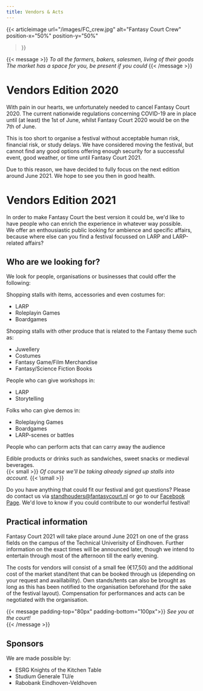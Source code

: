 ```yaml
---
title: Vendors & Acts
---
```

{{< articleimage
    url="/images/FC_crew.jpg"
    alt="Fantasy Court Crew"
    position-x="50%"
    position-y="50%"
>}}

{{< message >}}
  _To all the farmers, bakers, salesmen, living of their goods_ \
  _The market has a space for you, be present if you could_
{{< /message >}}


# Vendors Edition 2020
With pain in our hearts, we unfortunately needed to cancel Fantasy Court 2020. The current nationwide regulations concerning COVID-19 are in place until (at least) the 1st of June, whilst Fantasy Court 2020 would be on the 7th of June.

This is too short to organise a festival without acceptable human risk, financial risk, or study delays. We have considered moving the festival, but cannot find any good options offering enough security for a successful event, good weather, or time until Fantasy Court 2021.

Due to this reason, we have decided to fully focus on the next edition around June 2021. We hope to see you then in good health.

# Vendors Edition 2021
In order to make Fantasy Court the best version it could be, we'd like to have people who can enrich the experience in whatever way possible. \
We offer an enthousiastic public looking for ambience and specific affairs, because where else can you find a festival focussed on LARP and LARP-related affairs?

## Who are we looking for?
We look for people, organisations or businesses that could offer the following:

Shopping stalls with items, accessories and even costumes for:
* LARP
* Roleplayin Games
* Boardgames

Shopping stalls with other produce that is related to the Fantasy theme such as:</p>
* Juwellery
* Costumes
* Fantasy Game/Film Merchandise
* Fantasy/Science Fiction Books

People who can give workshops in:
* LARP
* Storytelling

Folks who can give demos in:
* Roleplaying Games
* Boardgames
* LARP-scenes or battles

People who can perform acts that can carry away the audience

Edible products or drinks such as sandwiches, sweet snacks or medieval beverages. \
{{< small >}}
  _Of course we'll be taking already signed up stalls into account._
{{< \small >}}

Do you have anything that could fit our festival and got questions? Please do contact us via [standhouders@fantasycourt.nl](mailto:standhouders@fantasycourt.nl) or go to our [Facebook Page](https://www.facebook.com/FantasyCourt/). We'd love to know if you could contribute to our wonderful festival!
            
<!---
The subscription for vendors will open soon! Are you already exited to join as a standholder? Sign up via [this](https://goo.gl/forms/iPVDBuA1ef0gqhN63) Goole Form.

-->
            
## Practical information
Fantasy Court 2021 will take place around June 2021 on one of the grass fields on the campus of the Technical Univerisity of Eindhoven. Further information on the exact times will be announced later, though we intend to entertain through most of the afternoon till the early evening.

The costs for vendors will consist of a small fee (€17,50) and the additional cost of the market stand/tent that can be booked through us (depending on your request and availlability). Own stands/tents can also be brought as long as this has been notified to the organisation beforehand (for the sake of the festival layout).
Compensation for performances and acts can be negotiated with the organisation.


{{< message padding-top="80px" padding-bottom="100px">}}
_See you at the court!_  
{{< /message >}}

## Sponsors
We are made possible by:
* ESRG Knights of the Kitchen Table
* Studium Generale TU/e
* Rabobank Eindhoven-Veldhoven
